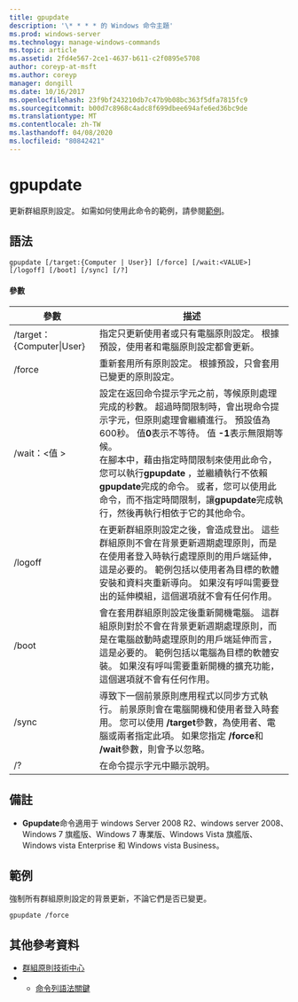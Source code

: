 ```yaml
---
title: gpupdate
description: '\* * * * 的 Windows 命令主題'
ms.prod: windows-server
ms.technology: manage-windows-commands
ms.topic: article
ms.assetid: 2fd4e567-2ce1-4637-b611-c2f0895e5708
author: coreyp-at-msft
ms.author: coreyp
manager: dongill
ms.date: 10/16/2017
ms.openlocfilehash: 23f9bf243210db7c47b9b08bc363f5dfa7815fc9
ms.sourcegitcommit: b00d7c8968c4adc8f699dbee694afe6ed36bc9de
ms.translationtype: MT
ms.contentlocale: zh-TW
ms.lasthandoff: 04/08/2020
ms.locfileid: "80842421"
---
```

# <a name="gpupdate"></a>gpupdate

更新群組原則設定。 如需如何使用此命令的範例，請參閱[範例](#examples)。

## <a name="syntax"></a>語法

```
gpupdate [/target:{Computer | User}] [/force] [/wait:<VALUE>] [/logoff] [/boot] [/sync] [/?]
```

#### <a name="parameters"></a>參數

|     參數     |                                                                                                                                                                                                                                                                                                                             描述                                                                                                                                                                                                                                                                                                                             |
|-------------------|---------------------------------------------------------------------------------------------------------------------------------------------------------------------------------------------------------------------------------------------------------------------------------------------------------------------------------------------------------------------------------------------------------------------------------------------------------------------------------------------------------------------------------------------------------------------------------------------------------------------------------------------------------------------|
| /target： {Computer\|User} | 指定只更新使用者或只有電腦原則設定。 根據預設，使用者和電腦原則設定都會更新。                                                                                                                                                                                                                                                                                                                                |
|      /force       |                                                                                                                                                                                                                                                                                   重新套用所有原則設定。 根據預設，只會套用已變更的原則設定。                                                                                                                                                                                                                                                                                    |
|  /wait：\<值 >   | 設定在返回命令提示字元之前，等候原則處理完成的秒數。 超過時間限制時，會出現命令提示字元，但原則處理會繼續進行。 預設值為600秒。 值**0**表示不等待。 值 **-1**表示無限期等候。</br>在腳本中，藉由指定時間限制來使用此命令，您可以執行**gpupdate** ，並繼續執行不依賴**gpupdate**完成的命令。 或者，您可以使用此命令，而不指定時間限制，讓**gpupdate**完成執行，然後再執行相依于它的其他命令。 |
|      /logoff      |                                                                                                                                   在更新群組原則設定之後，會造成登出。 這些群組原則不會在背景更新週期處理原則，而是在使用者登入時執行處理原則的用戶端延伸，這是必要的。 範例包括以使用者為目標的軟體安裝和資料夾重新導向。 如果沒有呼叫需要登出的延伸模組，這個選項就不會有任何作用。                                                                                                                                    |
|       /boot       |                                                                                                                                       會在套用群組原則設定後重新開機電腦。 這群組原則對於不會在背景更新週期處理原則，而是在電腦啟動時處理原則的用戶端延伸而言，這是必要的。 範例包括以電腦為目標的軟體安裝。 如果沒有呼叫需要重新開機的擴充功能，這個選項就不會有任何作用。                                                                                                                                        |
|       /sync       |                                                                                                                                                                              導致下一個前景原則應用程式以同步方式執行。 前景原則會在電腦開機和使用者登入時套用。 您可以使用 **/target**參數，為使用者、電腦或兩者指定此項。 如果您指定 **/force**和 **/wait**參數，則會予以忽略。                                                                                                                                                                               |
|        /?         |                                                                                                                                                                                                                                                                                                                在命令提示字元中顯示說明。                                                                                                                                                                                                                                                                                                                 |

## <a name="remarks"></a>備註

-   **Gpupdate**命令適用于 windows Server 2008 R2、windows server 2008、Windows 7 旗艦版、Windows 7 專業版、Windows Vista 旗艦版、Windows vista Enterprise 和 Windows vista Business。

## <a name="examples"></a>範例

強制所有群組原則設定的背景更新，不論它們是否已變更。

```
gpupdate /force
```

## <a name="additional-references"></a>其他參考資料

-   [群組原則技術中心](https://go.microsoft.com/fwlink/?LinkID=145531)
-   - [命令列語法關鍵](command-line-syntax-key.md)
